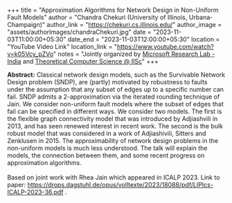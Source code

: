 +++
title = "Approximation Algorithms for Network Design in Non-Uniform Fault Models"
author = "Chandra Chekuri (University of Illinois, Urbana-Champaign)"
author_link = "https://chekuri.cs.illinois.edu/"
author_image = "assets/authorImages/chandraChekuri.jpg"
date = "2023-11-03T11:00:00+05:30"
date_end = "2023-11-03T12:00:00+05:30"
location = "YouTube Video Link"
location_link = "https://www.youtube.com/watch?v=k05Vcy_pZVo"
notes = "Jointly organized by <a href = "https://www.microsoft.com/en-us/research/lab/microsoft-research-india/" target= "_blank">Microsoft Research Lab - India</a> and <a href='https://www.csa.iisc.ac.in/theoretical-computer-science/' target= "_blank">Theoretical Computer Science @ IISc</a>"
+++

<b>Abstract:</b>
Classical network design models, such as the Survivable Network Design problem (SNDP), are (partly) motivated by 
robustness to faults under the assumption that any subset of edges up to a specific number can fail. SNDP admits a 
2-approximation via the iterated rounding technique of Jain. We consider non-uniform fault models
where the subset of edges that fail can be specified in different ways. We consider two models. The first is the
flexible graph connectivity model that was introduced by Adjiashvili in 2013, and has seen renewed interest
in recent work. The second is the bulk robust model that was considered in a work of Adjiashivili, Sitters and 
Zenklusen in 2015. The approximability of  network design problems in the non-uniform models is much less understood.
The talk will explain the models, the connection between them, and some recent progress on
approximation algorithms.
<br><br>
Based on joint work with Rhea Jain which appeared in ICALP 2023.
Link to paper: 
<a href="https://drops.dagstuhl.de/opus/volltexte/2023/18088/pdf/LIPIcs-ICALP-2023-36.pdf" target= "_blank">
https://drops.dagstuhl.de/opus/volltexte/2023/18088/pdf/LIPIcs-ICALP-2023-36.pdf
</a>.